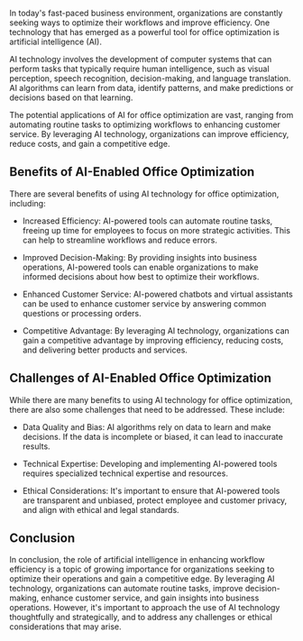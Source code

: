 
In today's fast-paced business environment, organizations are constantly seeking ways to optimize their workflows and improve efficiency. One technology that has emerged as a powerful tool for office optimization is artificial intelligence (AI).

AI technology involves the development of computer systems that can perform tasks that typically require human intelligence, such as visual perception, speech recognition, decision-making, and language translation. AI algorithms can learn from data, identify patterns, and make predictions or decisions based on that learning.

The potential applications of AI for office optimization are vast, ranging from automating routine tasks to optimizing workflows to enhancing customer service. By leveraging AI technology, organizations can improve efficiency, reduce costs, and gain a competitive edge.

Benefits of AI-Enabled Office Optimization
------------------------------------------

There are several benefits of using AI technology for office optimization, including:

* Increased Efficiency: AI-powered tools can automate routine tasks, freeing up time for employees to focus on more strategic activities. This can help to streamline workflows and reduce errors.

* Improved Decision-Making: By providing insights into business operations, AI-powered tools can enable organizations to make informed decisions about how best to optimize their workflows.

* Enhanced Customer Service: AI-powered chatbots and virtual assistants can be used to enhance customer service by answering common questions or processing orders.

* Competitive Advantage: By leveraging AI technology, organizations can gain a competitive advantage by improving efficiency, reducing costs, and delivering better products and services.

Challenges of AI-Enabled Office Optimization
--------------------------------------------

While there are many benefits to using AI technology for office optimization, there are also some challenges that need to be addressed. These include:

* Data Quality and Bias: AI algorithms rely on data to learn and make decisions. If the data is incomplete or biased, it can lead to inaccurate results.

* Technical Expertise: Developing and implementing AI-powered tools requires specialized technical expertise and resources.

* Ethical Considerations: It's important to ensure that AI-powered tools are transparent and unbiased, protect employee and customer privacy, and align with ethical and legal standards.

Conclusion
----------

In conclusion, the role of artificial intelligence in enhancing workflow efficiency is a topic of growing importance for organizations seeking to optimize their operations and gain a competitive edge. By leveraging AI technology, organizations can automate routine tasks, improve decision-making, enhance customer service, and gain insights into business operations. However, it's important to approach the use of AI technology thoughtfully and strategically, and to address any challenges or ethical considerations that may arise.
